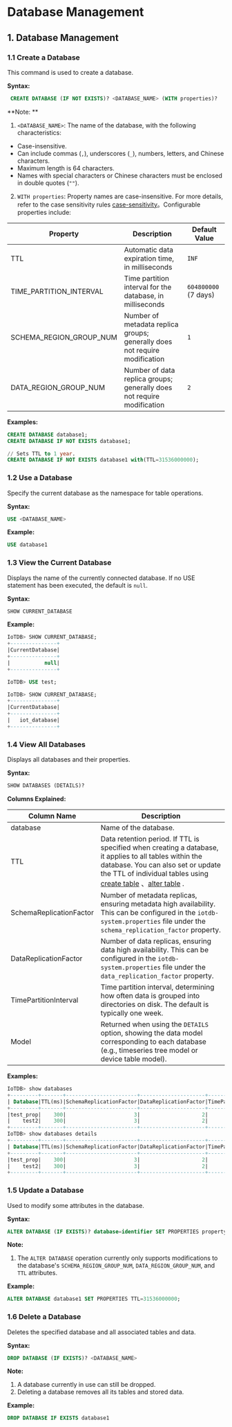 <!--

    Licensed to the Apache Software Foundation (ASF) under one
    or more contributor license agreements.  See the NOTICE file
    distributed with this work for additional information
    regarding copyright ownership.  The ASF licenses this file
    to you under the Apache License, Version 2.0 (the
    "License"); you may not use this file except in compliance
    with the License.  You may obtain a copy of the License at
    
        http://www.apache.org/licenses/LICENSE-2.0
    
    Unless required by applicable law or agreed to in writing,
    software distributed under the License is distributed on an
    "AS IS" BASIS, WITHOUT WARRANTIES OR CONDITIONS OF ANY
    KIND, either express or implied.  See the License for the
    specific language governing permissions and limitations
    under the License.

-->

# Database Management

## 1. Database Management

### 1.1 Create a Database

This command is used to create a database.

**Syntax:**

```SQL
 CREATE DATABASE (IF NOT EXISTS)? <DATABASE_NAME> (WITH properties)?
```

**Note: **

1. `<DATABASE_NAME>`: The name of the database, with the following characteristics:
  - Case-insensitive.
  - Can include commas (`,`), underscores (`_`), numbers, letters, and Chinese characters.
  - Maximum length is 64 characters.
  - Names with special characters or Chinese characters must be enclosed in double quotes (`""`).

2. `WITH properties`: Property names are case-insensitive. For more details, refer to the case sensitivity rules [case-sensitivity](../SQL-Manual/Identifier.md#2-case-sensitivity)。Configurable properties include:

| Property                | Description                                                  | Default Value        |
| ----------------------- | ------------------------------------------------------------ | -------------------- |
| TTL                     | Automatic data expiration time, in milliseconds              | `INF`                |
| TIME_PARTITION_INTERVAL | Time partition interval for the database, in milliseconds    | `604800000` (7 days) |
| SCHEMA_REGION_GROUP_NUM | Number of metadata replica groups; generally does not require modification | `1`                  |
| DATA_REGION_GROUP_NUM   | Number of data replica groups; generally does not require modification | `2`                  |

**Examples:**

```SQL
CREATE DATABASE database1;
CREATE DATABASE IF NOT EXISTS database1;

// Sets TTL to 1 year.
CREATE DATABASE IF NOT EXISTS database1 with(TTL=31536000000);
```

### 1.2 Use a Database

Specify the current database as the namespace for table operations.

**Syntax:**

```SQL
USE <DATABASE_NAME>
```

**Example:** 

```SQL
USE database1
```

### 1.3 View the Current Database

Displays the name of the currently connected database. If no USE statement has been executed, the default is `null`.

**Syntax:**

```SQL
SHOW CURRENT_DATABASE
```

**Example:**

```SQL
IoTDB> SHOW CURRENT_DATABASE;
+---------------+
|CurrentDatabase|
+---------------+
|           null|
+---------------+

IoTDB> USE test;

IoTDB> SHOW CURRENT_DATABASE;
+---------------+
|CurrentDatabase|
+---------------+
|   iot_database|
+---------------+
```

### 1.4 View All Databases

Displays all databases and their properties.

**Syntax:**

```SQL
SHOW DATABASES (DETAILS)?
```

**Columns Explained:**


| Column Name             | Description                                                  |
| ----------------------- | ------------------------------------------------------------ |
| database                | Name of the database.                                        |
| TTL                     | Data retention period. If TTL is specified when creating a database, it applies to all tables within the database. You can also set or update the TTL of individual tables using [create table](../Basic-Concept/Table-Management.md#11-create-a-table) 、[alter table](../Basic-Concept/Table-Management.md#14-update-tables) . |
| SchemaReplicationFactor | Number of metadata replicas, ensuring metadata high availability. This can be configured in the `iotdb-system.properties` file under the `schema_replication_factor` property. |
| DataReplicationFactor   | Number of data replicas, ensuring data high availability. This can be configured in the `iotdb-system.properties` file under the `data_replication_factor` property. |
| TimePartitionInterval   | Time partition interval, determining how often data is grouped into directories on disk. The default is typically one week. |
| Model                   | Returned when using the `DETAILS` option, showing the data model corresponding to each database (e.g., timeseries tree model or device table model). |

**Examples:** 

```SQL
IoTDB> show databases
+---------+-------+-----------------------+---------------------+---------------------+
| Database|TTL(ms)|SchemaReplicationFactor|DataReplicationFactor|TimePartitionInterval|
+---------+-------+-----------------------+---------------------+---------------------+
|test_prop|    300|                      3|                    2|               100000|
|    test2|    300|                      3|                    2|            604800000|
+---------+-------+-----------------------+---------------------+---------------------+
IoTDB> show databases details
+---------+-------+-----------------------+---------------------+---------------------+-----------------------+-----------------------+
| Database|TTL(ms)|SchemaReplicationFactor|DataReplicationFactor|TimePartitionInterval|SchemaRegionGroupNum|  DataRegionGroupNum|
+---------+-------+-----------------------+---------------------+---------------------+-----------------------+-----------------------+
|test_prop|    300|                      3|                    2|               100000|                      1|                      2|
|    test2|    300|                      3|                    2|            604800000|                      1|                      2|
+---------+-------+-----------------------+---------------------+---------------------+-----------------------+-----------------------+
```

### 1.5 Update a Database

Used to modify some attributes in the database.

**Syntax:**

```SQL
ALTER DATABASE (IF EXISTS)? database=identifier SET PROPERTIES propertyAssignments
```

**Note:**

1. The `ALTER DATABASE` operation currently only supports modifications to the database's `SCHEMA_REGION_GROUP_NUM`, `DATA_REGION_GROUP_NUM`, and `TTL` attributes.

**Example:**

```SQL
ALTER DATABASE database1 SET PROPERTIES TTL=31536000000;
```

### 1.6 Delete a Database

Deletes the specified database and all associated tables and data.

**Syntax:**

```SQL
DROP DATABASE (IF EXISTS)? <DATABASE_NAME>
```

**Note:**

1. A database currently in use can still be dropped.
2. Deleting a database removes all its tables and stored data.

**Example:**

```SQL
DROP DATABASE IF EXISTS database1
```
